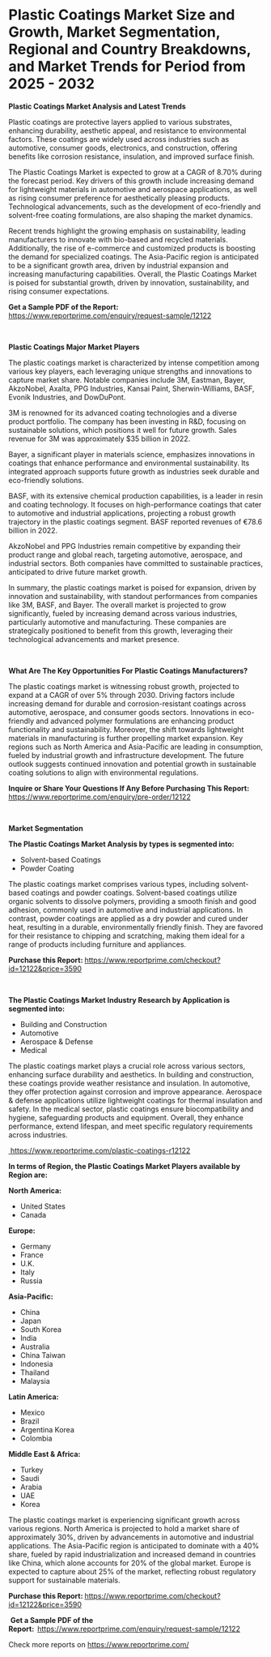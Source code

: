 <p><h1>Plastic Coatings Market Size and Growth, Market Segmentation, Regional and Country Breakdowns, and Market Trends for Period from 2025 -  2032</h1></p><p><strong>Plastic Coatings Market Analysis and Latest Trends</strong></p>
<p><p>Plastic coatings are protective layers applied to various substrates, enhancing durability, aesthetic appeal, and resistance to environmental factors. These coatings are widely used across industries such as automotive, consumer goods, electronics, and construction, offering benefits like corrosion resistance, insulation, and improved surface finish.</p><p>The Plastic Coatings Market is expected to grow at a CAGR of 8.70% during the forecast period. Key drivers of this growth include increasing demand for lightweight materials in automotive and aerospace applications, as well as rising consumer preference for aesthetically pleasing products. Technological advancements, such as the development of eco-friendly and solvent-free coating formulations, are also shaping the market dynamics.</p><p>Recent trends highlight the growing emphasis on sustainability, leading manufacturers to innovate with bio-based and recycled materials. Additionally, the rise of e-commerce and customized products is boosting the demand for specialized coatings. The Asia-Pacific region is anticipated to be a significant growth area, driven by industrial expansion and increasing manufacturing capabilities. Overall, the Plastic Coatings Market is poised for substantial growth, driven by innovation, sustainability, and rising consumer expectations.</p></p>
<p><strong>Get a Sample PDF of the Report:&nbsp;</strong> <a href="https://www.reportprime.com/enquiry/request-sample/12122?utm_campaign=2565&utm_medium=2&utm_source=Github&utm_content=ia&utm_term=17032025&utm_id=plastic-coatings">https://www.reportprime.com/enquiry/request-sample/12122</a></p>
<p>&nbsp;</p>
<p><strong>Plastic Coatings Major Market Players</strong></p>
<p><p>The plastic coatings market is characterized by intense competition among various key players, each leveraging unique strengths and innovations to capture market share. Notable companies include 3M, Eastman, Bayer, AkzoNobel, Axalta, PPG Industries, Kansai Paint, Sherwin-Williams, BASF, Evonik Industries, and DowDuPont.</p><p>3M is renowned for its advanced coating technologies and a diverse product portfolio. The company has been investing in R&D, focusing on sustainable solutions, which positions it well for future growth. Sales revenue for 3M was approximately $35 billion in 2022.</p><p>Bayer, a significant player in materials science, emphasizes innovations in coatings that enhance performance and environmental sustainability. Its integrated approach supports future growth as industries seek durable and eco-friendly solutions.</p><p>BASF, with its extensive chemical production capabilities, is a leader in resin and coating technology. It focuses on high-performance coatings that cater to automotive and industrial applications, projecting a robust growth trajectory in the plastic coatings segment. BASF reported revenues of €78.6 billion in 2022.</p><p>AkzoNobel and PPG Industries remain competitive by expanding their product range and global reach, targeting automotive, aerospace, and industrial sectors. Both companies have committed to sustainable practices, anticipated to drive future market growth.</p><p>In summary, the plastic coatings market is poised for expansion, driven by innovation and sustainability, with standout performances from companies like 3M, BASF, and Bayer. The overall market is projected to grow significantly, fueled by increasing demand across various industries, particularly automotive and manufacturing. These companies are strategically positioned to benefit from this growth, leveraging their technological advancements and market presence.</p></p>
<p>&nbsp;</p>
<p><strong>What Are The Key Opportunities For Plastic Coatings Manufacturers?</strong></p>
<p><p>The plastic coatings market is witnessing robust growth, projected to expand at a CAGR of over 5% through 2030. Driving factors include increasing demand for durable and corrosion-resistant coatings across automotive, aerospace, and consumer goods sectors. Innovations in eco-friendly and advanced polymer formulations are enhancing product functionality and sustainability. Moreover, the shift towards lightweight materials in manufacturing is further propelling market expansion. Key regions such as North America and Asia-Pacific are leading in consumption, fueled by industrial growth and infrastructure development. The future outlook suggests continued innovation and potential growth in sustainable coating solutions to align with environmental regulations.</p></p>
<p><strong>Inquire or Share Your Questions If Any Before Purchasing This Report:</strong> <a href="https://www.reportprime.com/enquiry/pre-order/12122?utm_campaign=2565&utm_medium=2&utm_source=Github&utm_content=ia&utm_term=17032025&utm_id=plastic-coatings">https://www.reportprime.com/enquiry/pre-order/12122</a></p>
<p>&nbsp;</p>
<p><strong>Market Segmentation</strong></p>
<p><strong>The Plastic Coatings Market Analysis by types is segmented into:</strong></p>
<p><ul><li>Solvent-based Coatings</li><li>Powder Coating</li></ul></p>
<p><p>The plastic coatings market comprises various types, including solvent-based coatings and powder coatings. Solvent-based coatings utilize organic solvents to dissolve polymers, providing a smooth finish and good adhesion, commonly used in automotive and industrial applications. In contrast, powder coatings are applied as a dry powder and cured under heat, resulting in a durable, environmentally friendly finish. They are favored for their resistance to chipping and scratching, making them ideal for a range of products including furniture and appliances.</p></p>
<p><strong>Purchase this Report:&nbsp;</strong><a href="https://www.reportprime.com/checkout?id=12122&price=3590&utm_campaign=2565&utm_medium=2&utm_source=Github&utm_content=ia&utm_term=17032025&utm_id=plastic-coatings">https://www.reportprime.com/checkout?id=12122&price=3590</a></p>
<p>&nbsp;</p>
<p><strong>The Plastic Coatings Market Industry Research by Application is segmented into:</strong></p>
<p><ul><li>Building and Construction</li><li>Automotive</li><li>Aerospace & Defense</li><li>Medical</li></ul></p>
<p><p>The plastic coatings market plays a crucial role across various sectors, enhancing surface durability and aesthetics. In building and construction, these coatings provide weather resistance and insulation. In automotive, they offer protection against corrosion and improve appearance. Aerospace & defense applications utilize lightweight coatings for thermal insulation and safety. In the medical sector, plastic coatings ensure biocompatibility and hygiene, safeguarding products and equipment. Overall, they enhance performance, extend lifespan, and meet specific regulatory requirements across industries.</p></p>
<p><a href="https://www.reportprime.com/plastic-coatings-r12122?utm_campaign=2565&utm_medium=2&utm_source=Github&utm_content=ia&utm_term=17032025&utm_id=plastic-coatings">&nbsp;https://www.reportprime.com/plastic-coatings-r12122</a></p>
<p><strong>In terms of Region, the Plastic Coatings Market Players available by Region are:</strong></p>
<p>
    <p> <strong> North America: </strong>
        <ul>
            <li>United States</li>
            <li>Canada</li>
        </ul>
        </p> 
    <p> <strong> Europe: </strong>
        <ul>
            <li>Germany</li>
            <li>France</li>
            <li>U.K.</li>
            <li>Italy</li>
            <li>Russia</li>
        </ul>
        </p> 
    <p> <strong> Asia-Pacific: </strong>
        <ul>
            <li>China</li>
            <li>Japan</li>
            <li>South Korea</li>
            <li>India</li>
            <li>Australia</li>
            <li>China Taiwan</li>
            <li>Indonesia</li>
            <li>Thailand</li>
            <li>Malaysia</li>
        </ul>
        </p> 
    <p> <strong> Latin America: </strong>
        <ul>
            <li>Mexico</li>
            <li>Brazil</li>
            <li>Argentina Korea</li>
            <li>Colombia</li>
        </ul>
        </p> 
    <p> <strong> Middle East & Africa: </strong>
        <ul>
            <li>Turkey</li>
            <li>Saudi</li>
            <li>Arabia</li>
            <li>UAE</li>
            <li>Korea</li>
        </ul>
    </p>
    </p>
<p><p>The plastic coatings market is experiencing significant growth across various regions. North America is projected to hold a market share of approximately 30%, driven by advancements in automotive and industrial applications. The Asia-Pacific region is anticipated to dominate with a 40% share, fueled by rapid industrialization and increased demand in countries like China, which alone accounts for 20% of the global market. Europe is expected to capture about 25% of the market, reflecting robust regulatory support for sustainable materials.</p></p>
<p><strong>Purchase this Report: </strong><a href="https://www.reportprime.com/checkout?id=12122&price=3590&utm_campaign=2565&utm_medium=2&utm_source=Github&utm_content=ia&utm_term=17032025&utm_id=plastic-coatings">https://www.reportprime.com/checkout?id=12122&price=3590</a></p>
<p>&nbsp;<strong>Get a Sample PDF of the Report:&nbsp;&nbsp;</strong><a href="https://www.reportprime.com/enquiry/request-sample/12122?utm_campaign=2565&utm_medium=2&utm_source=Github&utm_content=ia&utm_term=17032025&utm_id=plastic-coatings">https://www.reportprime.com/enquiry/request-sample/12122</a></p>
<p><strong></strong></p>
<p>Check more reports on <a href="https://www.reportprime.com/?utm_campaign=2565&utm_medium=2&utm_source=Github&utm_content=ia&utm_term=17032025&utm_id=plastic-coatings">https://www.reportprime.com/</a></p>